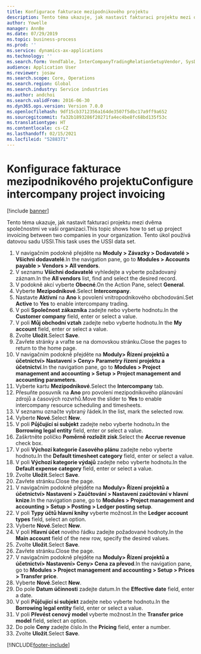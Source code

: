 ```yaml
---
title: Konfigurace fakturace mezipodnikového projektu
description: Tento téma ukazuje, jak nastavit fakturaci projektu mezi dvěma společnostmi ve vaší organizaci.
author: Yowelle
manager: AnnBe
ms.date: 07/29/2019
ms.topic: business-process
ms.prod: ''
ms.service: dynamics-ax-applications
ms.technology: ''
ms.search.form: VendTable, InterCompanyTradingRelationSetupVendor, SysDataAreaSelectLookup, ProjParameters, ProjPosting, ProjTransferPrice
audience: Application User
ms.reviewer: josaw
ms.search.scope: Core, Operations
ms.search.region: Global
ms.search.industry: Service industries
ms.author: andchoi
ms.search.validFrom: 2016-06-30
ms.dyn365.ops.version: Version 7.0.0
ms.openlocfilehash: 9df15cb3712356a164de3507f5dbc17a9ff9a652
ms.sourcegitcommit: fa32b1893286f20271fa4ec4be8fc68bd135f53c
ms.translationtype: HT
ms.contentlocale: cs-CZ
ms.lasthandoff: 02/15/2021
ms.locfileid: "5288371"
---
```

# <a name="configure-intercompany-project-invoicing"></a><span data-ttu-id="f7e0f-103">Konfigurace fakturace mezipodnikového projektu</span><span class="sxs-lookup"><span data-stu-id="f7e0f-103">Configure intercompany project invoicing</span></span>

[!include [banner](../../includes/banner.md)]

<span data-ttu-id="f7e0f-104">Tento téma ukazuje, jak nastavit fakturaci projektu mezi dvěma společnostmi ve vaší organizaci.</span><span class="sxs-lookup"><span data-stu-id="f7e0f-104">This topic shows how to set up project invoicing between two companies in your organization.</span></span> <span data-ttu-id="f7e0f-105">Tento úkol používá datovou sadu USSI.</span><span class="sxs-lookup"><span data-stu-id="f7e0f-105">This task uses the USSI data set.</span></span>

1. <span data-ttu-id="f7e0f-106">V navigačním podokně přejděte na **Moduly > Závazky > Dodavatelé > Všichni dodavatelé**.</span><span class="sxs-lookup"><span data-stu-id="f7e0f-106">In the navigation pane, go to **Modules > Accounts payable > Vendors > All vendors**.</span></span>
2. <span data-ttu-id="f7e0f-107">V seznamu **Všichni dodavatelé** vyhledejte a vyberte požadovaný záznam.</span><span class="sxs-lookup"><span data-stu-id="f7e0f-107">In the **All vendors** list, find and select the desired record.</span></span>
3. <span data-ttu-id="f7e0f-108">V podokně akcí vyberte **Obecné**.</span><span class="sxs-lookup"><span data-stu-id="f7e0f-108">On the Action Pane, select **General**.</span></span>
4. <span data-ttu-id="f7e0f-109">Vyberte **Mezipodnikové**.</span><span class="sxs-lookup"><span data-stu-id="f7e0f-109">Select **Intercompany**.</span></span>
5. <span data-ttu-id="f7e0f-110">Nastavte **Aktivní** na **Ano** k povolení vnitropodnikového obchodování.</span><span class="sxs-lookup"><span data-stu-id="f7e0f-110">Set **Active** to **Yes** to enable intercompany trading.</span></span>
6. <span data-ttu-id="f7e0f-111">V poli **Společnost zákazníka** zadejte nebo vyberte hodnotu.</span><span class="sxs-lookup"><span data-stu-id="f7e0f-111">In the **Customer company** field, enter or select a value.</span></span>
7. <span data-ttu-id="f7e0f-112">V poli **Můj obchodní vztah** zadejte nebo vyberte hodnotu.</span><span class="sxs-lookup"><span data-stu-id="f7e0f-112">In the **My account** field, enter or select a value.</span></span>
8. <span data-ttu-id="f7e0f-113">Zvolte **Uložit**.</span><span class="sxs-lookup"><span data-stu-id="f7e0f-113">Select **Save**.</span></span>
9. <span data-ttu-id="f7e0f-114">Zavřete stránky a vraťte se na domovskou stránku.</span><span class="sxs-lookup"><span data-stu-id="f7e0f-114">Close the pages to return to the home page.</span></span>
10. <span data-ttu-id="f7e0f-115">V navigačním podokně přejděte na **Moduly> Řízení projektů a účetnictví> Nastavení > Ceny> Parametry řízení projektu a účetnictví**.</span><span class="sxs-lookup"><span data-stu-id="f7e0f-115">In the navigation pane, go to **Modules > Project management and accounting > Setup > Project management and accounting parameters**.</span></span>
11. <span data-ttu-id="f7e0f-116">Vyberte kartu **Mezipodnikové**.</span><span class="sxs-lookup"><span data-stu-id="f7e0f-116">Select the **Intercompany** tab.</span></span>
12. <span data-ttu-id="f7e0f-117">Přesuňte posuvník na **Ano** pro povolení mezipodnikového plánování zdrojů a časových rozvrhů.</span><span class="sxs-lookup"><span data-stu-id="f7e0f-117">Move the slider to **Yes** to enable intercompany resource scheduling and timesheets.</span></span>
13. <span data-ttu-id="f7e0f-118">V seznamu označte vybraný řádek.</span><span class="sxs-lookup"><span data-stu-id="f7e0f-118">In the list, mark the selected row.</span></span>
14. <span data-ttu-id="f7e0f-119">Vyberte **Nové**.</span><span class="sxs-lookup"><span data-stu-id="f7e0f-119">Select **New**.</span></span>
15. <span data-ttu-id="f7e0f-120">V poli **Půjčující si subjekt** zadejte nebo vyberte hodnotu.</span><span class="sxs-lookup"><span data-stu-id="f7e0f-120">In the **Borrowing legal entity** field, enter or select a value.</span></span>
16. <span data-ttu-id="f7e0f-121">Zaškrtněte políčko **Poměrně rozložit zisk**.</span><span class="sxs-lookup"><span data-stu-id="f7e0f-121">Select the **Accrue revenue** check box.</span></span>
17. <span data-ttu-id="f7e0f-122">V poli **Výchozí kategorie časového plánu** zadejte nebo vyberte hodnotu.</span><span class="sxs-lookup"><span data-stu-id="f7e0f-122">In the **Default timesheet category** field, enter or select a value.</span></span>
18. <span data-ttu-id="f7e0f-123">V poli **Výchozí kategorie výdajů** zadejte nebo vyberte hodnotu.</span><span class="sxs-lookup"><span data-stu-id="f7e0f-123">In the **Default expense category** field, enter or select a value.</span></span>
19. <span data-ttu-id="f7e0f-124">Zvolte **Uložit**.</span><span class="sxs-lookup"><span data-stu-id="f7e0f-124">Select **Save**.</span></span>
20. <span data-ttu-id="f7e0f-125">Zavřete stránku.</span><span class="sxs-lookup"><span data-stu-id="f7e0f-125">Close the page.</span></span>
21. <span data-ttu-id="f7e0f-126">V navigačním podokně přejděte na **Moduly> Řízení projektů a účetnictví> Nastavení > Zaúčtování > Nastavení zaúčtování v hlavní knize**.</span><span class="sxs-lookup"><span data-stu-id="f7e0f-126">In the navigation pane, go to **Modules > Project management and accounting > Setup > Posting > Ledger posting setup**.</span></span>
22. <span data-ttu-id="f7e0f-127">V poli **Typy účtů hlavní knihy** vyberte možnost.</span><span class="sxs-lookup"><span data-stu-id="f7e0f-127">In the **Ledger account types** field, select an option.</span></span>
23. <span data-ttu-id="f7e0f-128">Vyberte **Nové**.</span><span class="sxs-lookup"><span data-stu-id="f7e0f-128">Select **New**.</span></span>
24. <span data-ttu-id="f7e0f-129">V poli **Hlavní účet** nového řádku zadejte požadované hodnoty.</span><span class="sxs-lookup"><span data-stu-id="f7e0f-129">In the **Main account** field of the new row, specify the desired values.</span></span>
25. <span data-ttu-id="f7e0f-130">Zvolte **Uložit**.</span><span class="sxs-lookup"><span data-stu-id="f7e0f-130">Select **Save**.</span></span>
26. <span data-ttu-id="f7e0f-131">Zavřete stránku.</span><span class="sxs-lookup"><span data-stu-id="f7e0f-131">Close the page.</span></span>
27. <span data-ttu-id="f7e0f-132">V navigačním podokně přejděte na **Moduly> Řízení projektů a účetnictví> Nastavení> Ceny> Cena za převod**.</span><span class="sxs-lookup"><span data-stu-id="f7e0f-132">In the navigation pane, go to **Modules > Project management and accounting > Setup > Prices > Transfer price**.</span></span>
28. <span data-ttu-id="f7e0f-133">Vyberte **Nové**.</span><span class="sxs-lookup"><span data-stu-id="f7e0f-133">Select **New**.</span></span>
29. <span data-ttu-id="f7e0f-134">Do pole **Datum účinnosti** zadejte datum.</span><span class="sxs-lookup"><span data-stu-id="f7e0f-134">In the **Effective date** field, enter a date.</span></span>
30. <span data-ttu-id="f7e0f-135">V poli **Půjčující si subjekt** zadejte nebo vyberte hodnotu.</span><span class="sxs-lookup"><span data-stu-id="f7e0f-135">In the **Borrowing legal entity** field, enter or select a value.</span></span>
31. <span data-ttu-id="f7e0f-136">V poli **Převést cenový model** vyberte možnost.</span><span class="sxs-lookup"><span data-stu-id="f7e0f-136">In the **Transfer price model** field, select an option.</span></span>
32. <span data-ttu-id="f7e0f-137">Do pole **Ceny** zadejte číslo.</span><span class="sxs-lookup"><span data-stu-id="f7e0f-137">In the **Pricing** field, enter a number.</span></span>
33. <span data-ttu-id="f7e0f-138">Zvolte **Uložit**.</span><span class="sxs-lookup"><span data-stu-id="f7e0f-138">Select **Save**.</span></span>



[!INCLUDE[footer-include](../../includes/footer-banner.md)]
